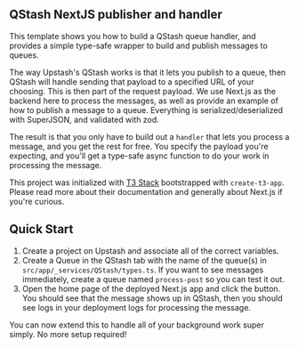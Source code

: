 ## QStash NextJS publisher and handler

This template shows you how to build a QStash queue handler, and provides a simple type-safe wrapper to build and publish messages to queues.

The way Upstash's QStash works is that it lets you publish to a queue, then QStash will handle sending that payload to a specified URL of your choosing. This is then part of the request payload. We use Next.js as the backend here to process the messages, as well as provide an example of how to publish a message to a queue. Everything is serialized/deserialized with SuperJSON, and validated with zod.

The result is that you only have to build out a `handler` that lets you process a message, and you get the rest for free. You specify the payload you're expecting, and you'll get a type-safe async function to do your work in processing the message.

This project was initialized with [T3 Stack](https://create.t3.gg/) bootstrapped with `create-t3-app`. Please read more about their documentation and generally about Next.js if you're curious.

## Quick Start

1. Create a project on Upstash and associate all of the correct variables.
2. Create a Queue in the QStash tab with the name of the queue(s) in `src/app/_services/QStash/types.ts`. If you want to see messages immediately, create a queue named `process-post` so you can test it out.
3. Open the home page of the deployed Next.js app and click the button. You should see that the message shows up in QStash, then you should see logs in your deployment logs for processing the message.

You can now extend this to handle all of your background work super simply. No more setup required!
